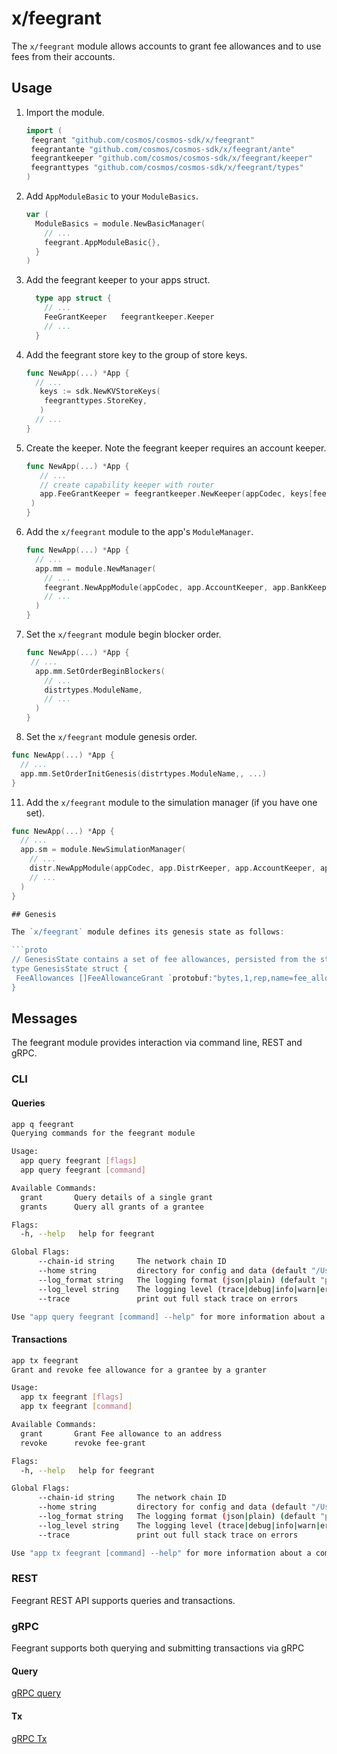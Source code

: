 # x/feegrant

The `x/feegrant` module allows accounts to grant fee allowances and to use fees from their accounts.

## Usage

1. Import the module.

   ```go
   import (
    feegrant "github.com/cosmos/cosmos-sdk/x/feegrant"
    feegrantante "github.com/cosmos/cosmos-sdk/x/feegrant/ante"
    feegrantkeeper "github.com/cosmos/cosmos-sdk/x/feegrant/keeper"
    feegranttypes "github.com/cosmos/cosmos-sdk/x/feegrant/types"
   )
   ```

2. Add `AppModuleBasic` to your `ModuleBasics`.

    ```go
    var (
      ModuleBasics = module.NewBasicManager(
        // ...
        feegrant.AppModuleBasic{},
      }
    )
    ```

3. Add the feegrant keeper to your apps struct.

    ```go
      type app struct {
        // ...
        FeeGrantKeeper   feegrantkeeper.Keeper
        // ...
      }
    ```

4. Add the feegrant store key to the group of store keys.

   ```go
   func NewApp(...) *App {
     // ...
      keys := sdk.NewKVStoreKeys(
       feegranttypes.StoreKey,
      )
     // ...
   }
   ```

5. Create the keeper. Note the feegrant keeper requires an account keeper.

   ```go
   func NewApp(...) *App {
      // ...
      // create capability keeper with router
      app.FeeGrantKeeper = feegrantkeeper.NewKeeper(appCodec, keys[feegranttypes.StoreKey], app.AccountKeeper)
	)
   }
   ```

8. Add the `x/feegrant` module to the app's `ModuleManager`.

   ```go
   func NewApp(...) *App {
     // ...
     app.mm = module.NewManager(
       // ...
       feegrant.NewAppModule(appCodec, app.AccountKeeper, app.BankKeeper, app.FeeGrantKeeper, app.interfaceRegistry),
       // ...
     )
   }
   ```

9. Set the `x/feegrant` module begin blocker order.

    ```go
    func NewApp(...) *App {
     // ...
      app.mm.SetOrderBeginBlockers(
        // ...
        distrtypes.ModuleName,
        // ...
      )
    }
    ```

10.  Set the `x/feegrant` module genesis order.

   ```go
   func NewApp(...) *App {
     // ...
     app.mm.SetOrderInitGenesis(distrtypes.ModuleName,, ...)
   }
   ```

11. Add the `x/feegrant` module to the simulation manager (if you have one set).

   ```go
   func NewApp(...) *App {
     // ...
     app.sm = module.NewSimulationManager(
       // ...
       distr.NewAppModule(appCodec, app.DistrKeeper, app.AccountKeeper, app.BankKeeper, app.StakingKeeper),
       // ...
     )
   }

## Genesis

The `x/feegrant` module defines its genesis state as follows:

```proto
// GenesisState contains a set of fee allowances, persisted from the store
type GenesisState struct {
	FeeAllowances []FeeAllowanceGrant `protobuf:"bytes,1,rep,name=fee_allowances,json=feeAllowances,proto3" json:"fee_allowances"`
}
```

## Messages

The feegrant module provides interaction via command line, REST and gRPC.

### CLI

#### Queries

```sh
app q feegrant          
Querying commands for the feegrant module

Usage:
  app query feegrant [flags]
  app query feegrant [command]

Available Commands:
  grant       Query details of a single grant
  grants      Query all grants of a grantee

Flags:
  -h, --help   help for feegrant

Global Flags:
      --chain-id string     The network chain ID
      --home string         directory for config and data (default "/Users/markobaricevic/.simapp")
      --log_format string   The logging format (json|plain) (default "plain")
      --log_level string    The logging level (trace|debug|info|warn|error|fatal|panic) (default "info")
      --trace               print out full stack trace on errors

Use "app query feegrant [command] --help" for more information about a command.
```

#### Transactions

```sh
app tx feegrant
Grant and revoke fee allowance for a grantee by a granter

Usage:
  app tx feegrant [flags]
  app tx feegrant [command]

Available Commands:
  grant       Grant Fee allowance to an address
  revoke      revoke fee-grant

Flags:
  -h, --help   help for feegrant

Global Flags:
      --chain-id string     The network chain ID
      --home string         directory for config and data (default "/Users/markobaricevic/.simapp")
      --log_format string   The logging format (json|plain) (default "plain")
      --log_level string    The logging level (trace|debug|info|warn|error|fatal|panic) (default "info")
      --trace               print out full stack trace on errors

Use "app tx feegrant [command] --help" for more information about a command.
```


### REST

Feegrant REST API supports queries and transactions. 

### gRPC

Feegrant supports both querying and submitting transactions via gRPC

#### Query

[gRPC query](https://docs.cosmos.network/master/core/proto-docs.html#cosmos/feegrant/v1beta1/query.proto)

#### Tx

[gRPC Tx](https://docs.cosmos.network/master/core/proto-docs.html#cosmos-feegrant-v1beta1-tx-proto)
